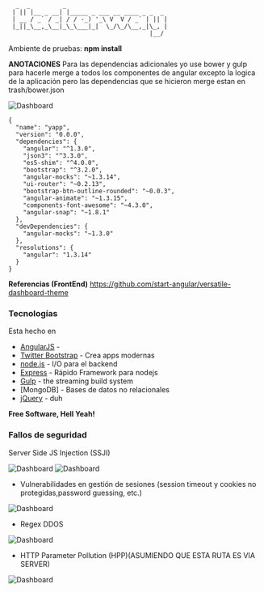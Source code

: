 ```
  _  _         _                            
 | || |__ _ __| |_____ _ ___ __ ____ _ _  _ 
 | __ / _` / _| / / -_) '_\ V  V / _` | || |
 |_||_\__,_\__|_\_\___|_|  \_/\_/\__,_|\_, |
                                       |__/ 
```
Ambiente de pruebas: **npm install**

**ANOTACIONES** Para las dependencias adicionales yo use bower y gulp para hacerle merge a todos los componentes de angular excepto la logica de la aplicación pero las dependencias que se hicieron merge estan en trash/bower.json


![Dashboard](http://i.imgur.com/L9OuT7p.png)

```
{
  "name": "yapp",
  "version": "0.0.0",
  "dependencies": {
    "angular": "^1.3.0",
    "json3": "^3.3.0",
    "es5-shim": "^4.0.0",
    "bootstrap": "^3.2.0",
    "angular-mocks": "~1.3.14",
    "ui-router": "~0.2.13",
    "bootstrap-btn-outline-rounded": "~0.0.3",
    "angular-animate": "~1.3.15",
    "components-font-awesome": "~4.3.0",
    "angular-snap": "~1.8.1"
  },
  "devDependencies": {
    "angular-mocks": "~1.3.0"
  },
  "resolutions": {
    "angular": "1.3.14"
  }
}
```

**Referencias (FrontEnd)** https://github.com/start-angular/versatile-dashboard-theme

### Tecnologías

Esta hecho en

* [AngularJS] - 
* [Twitter Bootstrap] - Crea apps modernas
* [node.js] - I/O para el backend
* [Express] - Rápido Framework para nodejs
* [Gulp] - the streaming build system
* [MongoDB] - Bases de datos no relacionales
* [jQuery] - duh

**Free Software, Hell Yeah!**

   [dill]: <https://github.com/joemccann/dillinger>
   [git-repo-url]: <https://github.com/joemccann/dillinger.git>
   [john gruber]: <http://daringfireball.net>
   [df1]: <http://daringfireball.net/projects/markdown/>
   [markdown-it]: <https://github.com/markdown-it/markdown-it>
   [Ace Editor]: <http://ace.ajax.org>
   [node.js]: <http://nodejs.org>
   [Twitter Bootstrap]: <http://twitter.github.com/bootstrap/>
   [jQuery]: <http://jquery.com>
   [@tjholowaychuk]: <http://twitter.com/tjholowaychuk>
   [express]: <http://expressjs.com>
   [AngularJS]: <http://angularjs.org>
   [Gulp]: <http://gulpjs.com>


### Fallos de seguridad

Server Side JS Injection (SSJI)

![Dashboard](http://i.imgur.com/VwunPoD.png)
![Dashboard](http://i.imgur.com/8F60w0p.png)

- Vulnerabilidades en gestión de sesiones (session timeout y cookies no protegidas,password guessing, etc.)

![Dashboard](http://i.imgur.com/30Mf6vm.png)

- Regex DDOS

![Dashboard](http://i.imgur.com/g7tFgNB.png)

- HTTP Parameter Pollution (HPP)(ASUMIENDO QUE ESTA RUTA ES VIA SERVER)

![Dashboard](http://i.imgur.com/NQ8bJnJ.png)
